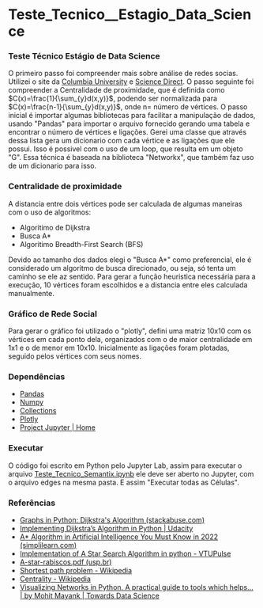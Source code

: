 # Teste_Tecnico__Estagio_Data_Science
### Teste Técnico Estágio de Data Science
O primeiro passo foi compreender mais sobre análise de redes socias. Utilizei o site da [Columbia University](https://www.publichealth.columbia.edu/research/population-health-methods/social-network-analysis#:~:text=Social%20Network%20analysis%20is%20the,,%20groups%20and/or%20organizations.) e [Science Direct](https://www.sciencedirect.com/topics/social-sciences/social-network-analysis). O passo seguinte foi compreender a Centralidade de proximidade, que é definida como $C(x)=\frac{1}{\sum_{y}d(x,y)}$, podendo ser normalizada para $C(x)=\frac{n-1}{\sum_{y}d(x,y)}$, onde n= número de vértices.
O passo inicial é importar algumas bibliotecas para facilitar a manipulação de dados, usando "Pandas" para importar o arquivo fornecido gerando uma tabela e encontrar o número de vértices e ligações. Gerei uma classe que através dessa lista gera um dicionario com cada vértice e as ligações que ele possui. Isso é possivel com o uso de um loop, que resulta em um objeto "G". Essa técnica é baseada na biblioteca "Networkx", que também faz uso de um dicionario para isso.
### Centralidade de proximidade
A distancia entre dois vértices pode ser calculada de algumas maneiras com o uso de algoritmos: 

 - Algoritimo de Dijkstra
 - Busca A* 
 - Algoritimo Breadth-First Search (BFS)

Devido ao tamanho dos dados elegi o "Busca A*" como preferencial, ele é considerado um algoritmo de busca direcionado, ou seja, só tenta um caminho se ele az sentido. Para gerar a função heuristica necessária para a execução, 10 vértices foram escolhidos e a distancia entre eles calculada manualmente.
### Gráfico de Rede Social
Para gerar o gráfico foi utilizado o "plotly", defini uma matriz 10x10 com os vértices em cada ponto dela, organizados com o de maior centralidade em 1x1 e o de menor em 10x10. Inicialmente as ligações foram plotadas, seguido pelos vértices com seus nomes.
### Dependências

 - [Pandas](https://pandas.pydata.org/)
 - [Numpy](https://numpy.org/)
 - [Collections](https://docs.python.org/3/library/collections.html)
 - [Plotly](https://plotly.com/)
 - [Project Jupyter | Home](https://jupyter.org/)

### Executar
O código foi escrito em Python pelo Jupyter Lab, assim para executar o arquivo [Teste_Tecnico_Semantix.ipynb](Teste_Tecnico_Semantix.ipynb) ele deve ser aberto no Jupyter, com o arquivo edges na mesma pasta. E assim "Executar todas as Células".

### Referências 

 - [Graphs in Python: Dijkstra's Algorithm (stackabuse.com)](https://stackabuse.com/dijkstras-algorithm-in-python/)
 - [Implementing Dijkstra’s Algorithm in Python | Udacity](https://www.udacity.com/blog/2021/10/implementing-dijkstras-algorithm-in-python.html)
 - [A* Algorithm in Artificial Intelligence You Must Know in 2022 (simplilearn.com)](https://www.simplilearn.com/tutorials/artificial-intelligence-tutorial/a-star-algorithm)
 - [Implementation of A Star Search Algorithm in python - VTUPulse](https://www.vtupulse.com/artificial-intelligence/implementation-of-a-star-search-algorithm-in-python/)
 - [A-star-rabiscos.pdf (usp.br)](https://www.ime.usp.br/~coelho/mac0323-2018/aulas/aula09/A-star-rabiscos.pdf)
 - [Shortest path problem - Wikipedia](https://en.wikipedia.org/wiki/Shortest_path_problem)
 - [Centrality - Wikipedia](https://en.wikipedia.org/wiki/Centrality#Closeness_centrality)
 - [Visualizing Networks in Python. A practical guide to tools which helps… | by Mohit Mayank | Towards Data Science](https://towardsdatascience.com/visualizing-networks-in-python-d70f4cbeb259)
